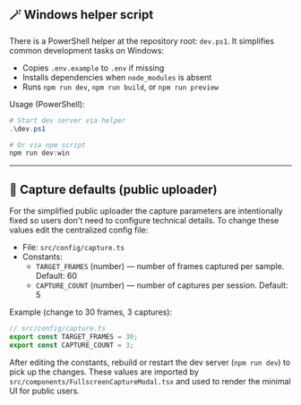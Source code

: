 ## 🪄 Windows helper script

There is a PowerShell helper at the repository root: `dev.ps1`. It simplifies common development tasks on Windows:

- Copies `.env.example` to `.env` if missing
- Installs dependencies when `node_modules` is absent
- Runs `npm run dev`, `npm run build`, or `npm run preview`

Usage (PowerShell):

```powershell
# Start dev server via helper
.\dev.ps1

# Or via npm script
npm run dev:win
```

---

## 📎 Capture defaults (public uploader)

For the simplified public uploader the capture parameters are intentionally fixed so users don't need to configure technical details. To change these values edit the centralized config file:

- File: `src/config/capture.ts`
- Constants:
	- `TARGET_FRAMES` (number) — number of frames captured per sample. Default: 60
	- `CAPTURE_COUNT` (number) — number of captures per session. Default: 5

Example (change to 30 frames, 3 captures):

```ts
// src/config/capture.ts
export const TARGET_FRAMES = 30;
export const CAPTURE_COUNT = 3;
```

After editing the constants, rebuild or restart the dev server (`npm run dev`) to pick up the changes. These values are imported by `src/components/FullscreenCaptureModal.tsx` and used to render the minimal UI for public users.
